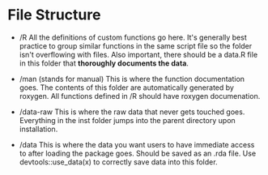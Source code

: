 # File Structure


* /R
  All the definitions of custom functions go here. It's generally best practice to group similar functions in the same script file so the folder isn't overflowing with files. Also important, there should be a data.R file in this folder that __thoroughly documents the data__.
  
 * /man (stands for manual) This is where the function documentation goes. The contents of this folder are automatically generated by roxygen. All functions defined in /R should have roxygen documenation.
 
 * /data-raw This is where the raw data that never gets touched goes. Everything in the inst folder jumps into the parent directory upon installation.
 
 * /data This is where the data you want users to have immediate access to after loading the package goes. Should be saved as an .rda file. Use devtools::use_data(x) to correctly save data into this folder.


